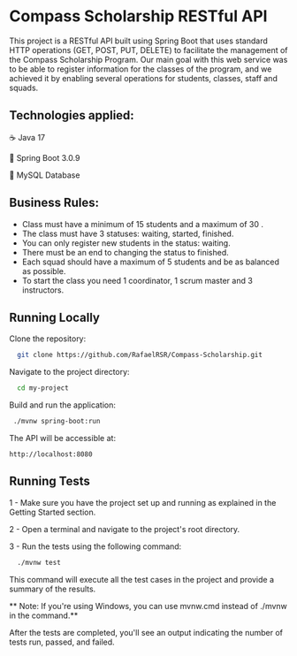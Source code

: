 
# Compass Scholarship RESTful API

This project is a RESTful API built using  Spring Boot that uses standard HTTP operations (GET, POST, PUT, DELETE) to facilitate the management of the Compass Scholarship Program. Our main goal with this web service was to be able to register information for the classes of the program, and we achieved it by enabling several operations for students, classes, staff and squads.


## Technologies applied:

☕️ Java 17

🍃 Spring Boot 3.0.9

🐬 MySQL Database


## Business Rules:



- Class must have a minimum of 15  students and a maximum of 30 .
- The class must have 3 statuses: waiting, started, finished.
- You can only register new students in the status: waiting.
- There must be an end to changing the status to finished.
- Each squad should have a maximum of 5  students and be as balanced as possible.
- To start the class you need 1 coordinator, 1 scrum master and 3 instructors.

## Running Locally

Clone the repository:

```bash
  git clone https://github.com/RafaelRSR/Compass-Scholarship.git
```

Navigate to the project directory:

```bash
  cd my-project
```

Build and run the application:

```bash
 ./mvnw spring-boot:run
```


The API will be accessible at:
``` 
http://localhost:8080
```



## Running Tests

1 - Make sure you have the project set up and running as explained in the Getting Started section.

2 - Open a terminal and navigate to the project's root directory.

3 - Run the tests using the following command:

```bash
  ./mvnw test
```

This command will execute all the test cases in the project and provide a summary of the results.

** Note: If you're using Windows, you can use mvnw.cmd instead of ./mvnw in the command.**

After the tests are completed, you'll see an output indicating the number of tests run, passed, and failed.

